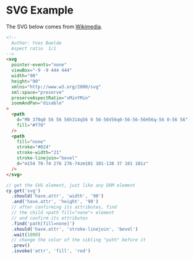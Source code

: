 # SVG Example

<!-- fiddle Select elements in SVG -->

The SVG below comes from [Wikimedia](https://commons.wikimedia.org/wiki/Category:SVG_logos).

```html
<!--
  Author: Yves Baelde
  Aspect ratio  1/1
-->
<svg
  pointer-events="none"
  viewBox="-9 -9 444 444"
  width="90"
  height="90"
  xmlns="http://www.w3.org/2000/svg"
  xml:space="preserve"
  preserveAspectRatio="xMinYMin"
  zoomAndPan="disable"
>
  <path
    d="M0 370q0 56 56 56h314q56 0 56-56V56q0-56-56-56H56q-56 0-56 56"
    fill="#f70"
  />
  <path
    fill="none"
    stroke="#024"
    stroke-width="21"
    stroke-linejoin="bevel"
    d="m154 70-74 276 276-74zm101 101-138 37 101 101z"
  />
</svg>
```

```js
// get the SVG element, just like any DOM element
cy.get('svg')
  .should('have.attr', 'width', '90')
  .and('have.attr', 'height', '90')
  // after confirming its attributes, find
  // the child <path fill="none"> element
  // and confirm its attributes
  .find('path[fill=none]')
  .should('have.attr', 'stroke-linejoin', 'bevel')
  .wait(1000)
  // change the color of the sibling "path" before it
  .prev()
  .invoke('attr', 'fill', 'red')
```

<!-- fiddle-end -->
